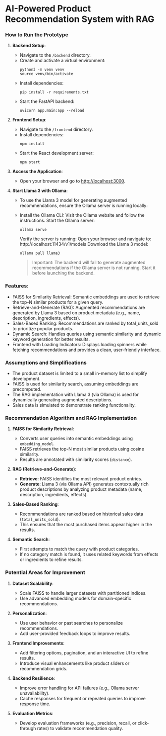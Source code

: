 # AI-Powered Product Recommendation System with RAG

### How to Run the Prototype

1. **Backend Setup**:

   - Navigate to the `/backend` directory.
   - Create and activate a virtual environment:
     ```
     python3 -m venv venv
     source venv/bin/activate
     ```
   - Install dependencies:
     ```
     pip install -r requirements.txt
     ```
   - Start the FastAPI backend:
     ```
     uvicorn app.main:app --reload
     ```

2. **Frontend Setup**:

   - Navigate to the `/frontend` directory.
   - Install dependencies:
     ```
     npm install
     ```
   - Start the React development server:
     ```
     npm start
     ```

3. **Access the Application**:

   - Open your browser and go to [http://localhost:3000](http://localhost:3000).

4. **Start Llama 3 with Ollama**:

   - To use the Llama 3 model for generating augmented recommendations, ensure the Ollama server is running locally:
   - Install the Ollama CLI:
     Visit the Ollama website and follow the instructions.
     Start the Ollama server:

     ```
     ollama serve
     ```

     Verify the server is running:
     Open your browser and navigate to:
     http://localhost:11434/v1/models
     Download the Llama 3 model:

     ```
     ollama pull llama3
     ```

     > Important: The backend will fail to generate augmented recommendations if the Ollama server is not running. Start it before launching the backend.

### Features:

- FAISS for Similarity Retrieval:
  Semantic embeddings are used to retrieve the top-N similar products for a given query.
- Retrieve-and-Generate (RAG):
  Augmented recommendations are generated by Llama 3 based on product metadata (e.g., name, description, ingredients, effects).
- Sales-Based Ranking:
  Recommendations are ranked by total_units_sold to prioritize popular products.
- Dynamic Search:
  Handles queries using semantic similarity and dynamic keyword generation for better results.
- Frontend with Loading Indicators:
  Displays loading spinners while fetching recommendations and provides a clean, user-friendly interface.

### Assumptions and Simplifications

- The product dataset is limited to a small in-memory list to simplify development.
- FAISS is used for similarity search, assuming embeddings are precomputed.
- The RAG implementation with Llama 3 (via Ollama) is used for dynamically generating augmented descriptions.
- Sales data is simulated to demonstrate ranking functionality.

### Recommendation Algorithm and RAG Implementation

1. **FAISS for Similarity Retrieval**:

   - Converts user queries into semantic embeddings using `embedding_model`.
   - FAISS retrieves the top-N most similar products using cosine similarity.
   - Results are annotated with similarity scores (`distance`).

2. **RAG (Retrieve-and-Generate)**:

   - **Retrieve**: FAISS identifies the most relevant product entries.
   - **Generate**: Llama 3 (via Ollama API) generates contextually rich product descriptions by analyzing product metadata (name, description, ingredients, effects).

3. **Sales-Based Ranking**:

   - Recommendations are ranked based on historical sales data (`total_units_sold`).
   - This ensures that the most purchased items appear higher in the results.

4. **Semantic Search**:
   - First attempts to match the query with product categories.
   - If no category match is found, it uses related keywords from effects or ingredients to refine results.

### Potential Areas for Improvement

1. **Dataset Scalability**:

   - Scale FAISS to handle larger datasets with partitioned indices.
   - Use advanced embedding models for domain-specific recommendations.

2. **Personalization**:

   - Use user behavior or past searches to personalize recommendations.
   - Add user-provided feedback loops to improve results.

3. **Frontend Improvements**:

   - Add filtering options, pagination, and an interactive UI to refine results.
   - Introduce visual enhancements like product sliders or recommendation grids.

4. **Backend Resilience**:

   - Improve error handling for API failures (e.g., Ollama server unavailability).
   - Cache responses for frequent or repeated queries to improve response time.

5. **Evaluation Metrics**:
   - Develop evaluation frameworks (e.g., precision, recall, or click-through rates) to validate recommendation quality.
